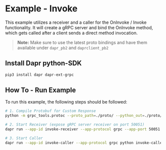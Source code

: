 # Example - Invoke

This example utilizes a receiver and a caller for the OnInvoke / Invoke functionality. It will create a gRPC server and bind the OnInvoke method, which gets called after a client sends a direct method invocation.

> **Note:** Make sure to use the latest proto bindings and have them available under `dapr_pb2` and `daprclient_pb2`

## Install Dapr python-SDK

```bash
pip3 install dapr dapr-ext-grpc
```

## How To - Run Example

To run this example, the following steps should be followed:

```bash
# 1. Compile Protobuf for Custom Response
python -m grpc_tools.protoc --proto_path=./proto/ --python_out=./proto/ --grpc_python_out=./proto/ ./proto/response.proto

# 2. Start Receiver (expose gRPC server receiver on port 50051)
dapr run --app-id invoke-receiver --app-protocol grpc --app-port 50051 python3 invoke-receiver.py

# 3. Start Caller
dapr run --app-id invoke-caller --app-protocol grpc python invoke-caller.py
```
